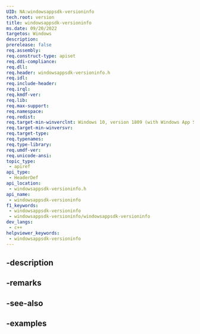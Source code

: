 ```yaml
---
UID: NA:windowsappsdk-versioninfo
tech.root: version
title: windowsappsdk-versioninfo
ms.date: 09/20/2022
targetos: Windows
description: 
prerelease: false
req.assembly: 
req.construct-type: apiset
req.ddi-compliance: 
req.dll: 
req.header: windowsappsdk-versioninfo.h
req.idl: 
req.include-header: 
req.irql: 
req.kmdf-ver: 
req.lib: 
req.max-support: 
req.namespace: 
req.redist: 
req.target-min-winverclnt: Windows 10, version 1809 (with Windows App SDK 1.0 or later)
req.target-min-winversvr: 
req.target-type: 
req.typenames: 
req.type-library: 
req.umdf-ver: 
req.unicode-ansi: 
topic_type:
 - apiref
api_type:
 - HeaderDef
api_location:
 - windowsappsdk-versioninfo.h
api_name:
 - windowsappsdk-versioninfo
f1_keywords:
 - windowsappsdk-versioninfo
 - windowsappsdk-versioninfo/windowsappsdk-versioninfo
dev_langs:
 - c++
helpviewer_keywords:
 - windowsappsdk-versioninfo
---
```


## -description

## -remarks

## -see-also

## -examples

